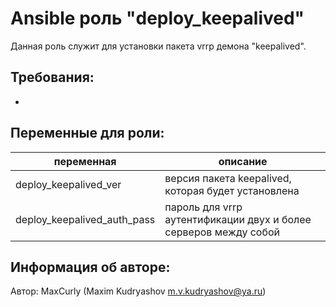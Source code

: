 Ansible роль "deploy_keepalived"
=========

Данная роль служит для установки пакета vrrp демона "keepalived".

Требования:
-----------

-

Переменные для роли:
--------------------

| переменная                  | описание                                                         |
|-----------------------------|------------------------------------------------------------------|
| deploy_keepalived_ver       | версия пакета keepalived, которая будет установлена              |
| deploy_keepalived_auth_pass | пароль для vrrp аутентификации двух и более серверов между собой |

Информация об авторе:
---------------------

Автор: MaxCurly (Maxim Kudryashov m.v.kudryashov@ya.ru)